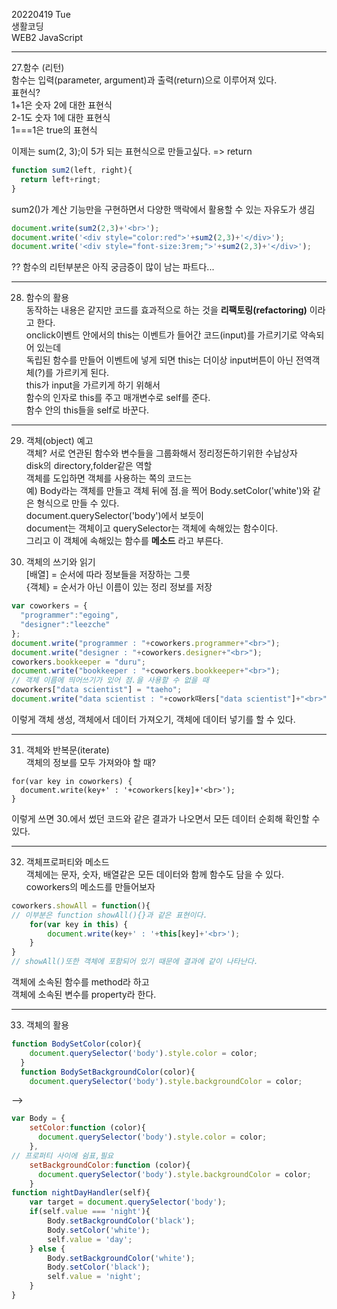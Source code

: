 20220419 Tue  
생활코딩  
WEB2 JavaScript  
___
27.함수 (리턴)  
함수는 입력(parameter, argument)과 출력(return)으로 이루어져 있다.  
표현식?  
1+1은 숫자 2에 대한 표현식  
2-1도 숫자 1에 대한 표현식  
1===1은 true의 표현식  

이제는 sum(2, 3);이 5가 되는 표현식으로 만들고싶다. => return  
```javascript
function sum2(left, right){
  return left+ringt;
}
```
sum2()가 계산 기능만을 구현하면서 다양한 맥락에서 활용할 수 있는 자유도가 생김  
```javascript
document.write(sum2(2,3)+'<br>');
document.write('<div style="color:red">'+sum2(2,3)+'</div>');
document.write('<div style="font-size:3rem;">'+sum2(2,3)+'</div>');
```

?? 함수의 리턴부분은 아직 궁금증이 많이 남는 파트다...  
___

28. 함수의 활용  
동작하는 내용은 같지만 코드를 효과적으로 하는 것을 __리팩토링(refactoring)__ 이라고 한다.    
onclick이벤트 안에서의 this는 이벤트가 들어간 코드(input)를 가르키기로 약속되어 있는데  
독립된 함수를 만들어 이벤트에 넣게 되면 this는 더이상 input버튼이 아닌 전역객체(?)를 가르키게 된다.  
this가 input을 가르키게 하기 위해서  
함수의 인자로 this를 주고 매개변수로 self를 준다.  
함수 안의 this들을 self로 바꾼다.  
___
29. 객체(object) 예고  
객체? 서로 연관된 함수와 변수들을 그룹화해서 정리정돈하기위한 수납상자  
disk의 directory,folder같은 역할  
객체를 도입하면 객체를 사용하는 쪽의 코드는  
예) Body라는 객체를 만들고 객체 뒤에 점.을 찍어 Body.setColor('white')와 같은 형식으로 만들 수 있다.  
document.querySelector('body')에서 보듯이  
document는 객체이고 querySelector는 객체에 속해있는 함수이다.  
그리고 이 객체에 속해있는 함수를 __메소드__ 라고 부른다.  

30. 객체의 쓰기와 읽기  
[배열] = 순서에 따라 정보들을 저장하는 그릇  
{객체} = 순서가 아닌 이름이 있는 정리 정보를 저장  
```javascript
var coworkers = {
  "programmer":"egoing",
  "designer":"leezche"
};
document.write("programmer : "+coworkers.programmer+"<br>");
document.write("designer : "+coworkers.designer+"<br>");
coworkers.bookkeeper = "duru";
document.write("bookkeeper : "+coworkers.bookkeeper+"<br>");
// 객체 이름에 띄어쓰기가 있어 점.을 사용할 수 없을 때 
coworkers["data scientist"] = "taeho";
document.write("data scientist : "+cowork때ers["data scientist"]+"<br>");
```
이렇게 객체 생성, 객체에서 데이터 가져오기, 객체에 데이터 넣기를 할 수 있다.  
___
31. 객체와 반복문(iterate)  
객체의 정보를 모두 가져와야 할 때? 
```
for(var key in coworkers) {
  document.write(key+' : '+coworkers[key]+'<br>');
}
```
이렇게 쓰면 30.에서 썼던 코드와 같은 결과가 나오면서 모든 데이터 순회해 확인할 수 있다.  
___
32. 객체프로퍼티와 메소드  
객체에는 문자, 숫자, 배열같은 모든 데이터와 함께 함수도 담을 수 있다.  
coworkers의 메소드를 만들어보자  
```javascript
coworkers.showAll = function(){
// 이부분은 function showAll(){}과 같은 표현이다.
	for(var key in this) {
		document.write(key+' : '+this[key]+'<br>');
	}
}
// showAll()또한 객체에 포함되어 있기 때문에 결과에 같이 나타난다.
```
객체에 소속된 함수를 method라 하고  
객체에 소속된 변수를 property라 한다.  
___
33. 객체의 활용
```javascript
function BodySetColor(color){
    document.querySelector('body').style.color = color;
  }
  function BodySetBackgroundColor(color){
    document.querySelector('body').style.backgroundColor = color;
```
-->
```javascript
var Body = {
    setColor:function (color){
      document.querySelector('body').style.color = color;
    }, 
// 프로퍼티 사이에 쉼표,필요
    setBackgroundColor:function (color){
      document.querySelector('body').style.backgroundColor = color;
    }
function nightDayHandler(self){
	var target = document.querySelector('body');
	if(self.value === 'night'){
		Body.setBackgroundColor('black');
		Body.setColor('white');
		self.value = 'day';
	} else {
		Body.setBackgroundColor('white');
		Body.setColor('black');
		self.value = 'night';
	}
}
```
